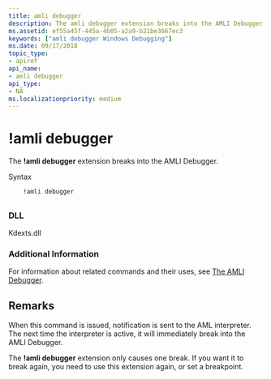```yaml
---
title: amli debugger
description: The amli debugger extension breaks into the AMLI Debugger.
ms.assetid: ef55a45f-445a-4b05-a2a9-b21be3667ec3
keywords: ["amli debugger Windows Debugging"]
ms.date: 09/17/2018
topic_type:
- apiref
api_name:
- amli debugger
api_type:
- NA
ms.localizationpriority: medium
---
```


# !amli debugger


The **!amli debugger** extension breaks into the AMLI Debugger.

Syntax

```dbgcmd
    !amli debugger
```

## <span id="ddk__amli_debugger_dbg"></span><span id="DDK__AMLI_DEBUGGER_DBG"></span>


### <span id="DLL"></span><span id="dll"></span>DLL

Kdexts.dll

### <span id="Additional_Information"></span><span id="additional_information"></span><span id="ADDITIONAL_INFORMATION"></span>Additional Information

For information about related commands and their uses, see [The AMLI Debugger](the-amli-debugger.md).

Remarks
-------

When this command is issued, notification is sent to the AML interpreter. The next time the interpreter is active, it will immediately break into the AMLI Debugger.

The **!amli debugger** extension only causes one break. If you want it to break again, you need to use this extension again, or set a breakpoint.

 

 





